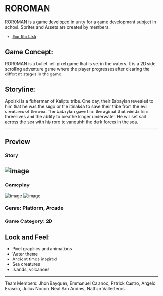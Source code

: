 # ROROMAN
ROROMAN is a game developed in unity for a game development subject in school. Sprites and Assets are created by members. 
- [Exe file Link](https://www.dropbox.com/sh/vem2440ifyaswnf/AABP_WLWnqq3PbGhIn29MDbVa?dl=0)

## Game Concept: 
ROROMAN is a bullet hell pixel game that is set in the waters. It is a 2D side scrolling adventure game where the player progresses after clearing the different stages in the game. 

## Storyline:
Apolaki is a fisherman of Kaliptu tribe. One day, their Babaylan revealed to him that he was the sugo or the itinakda to save their tribe from the evil creatures of the sea. 
The babaylan gave him the agimat that wields him three lives and the ability to breathe longer underwater. He will set sail across the sea with his roro to vanquish the dark forces in the sea.

---

## Preview

### Story

![image](https://user-images.githubusercontent.com/70811340/122709928-d45eb700-d291-11eb-9065-c09b841595b0.png)
---

### Gameplay

![image](https://user-images.githubusercontent.com/70811340/122707983-af684500-d28d-11eb-9367-694c204082d6.png)
![image](https://user-images.githubusercontent.com/70811340/122708040-cc9d1380-d28d-11eb-8f03-e8cc9bee342e.png)




### Genre: Platform, Arcade

### Game Category: 2D

## Look and Feel: 
- Pixel graphics and animations
- Water theme
- Ancient times inspired
- Sea creatures
- Islands, volcanoes

---

Team Members:  Jhon Bayquen, Emmanuel Calanoc, Patrick Castro, Angelo Erasmo, Julius Nocon, Neal San Andres, Nathan Vallesteros
